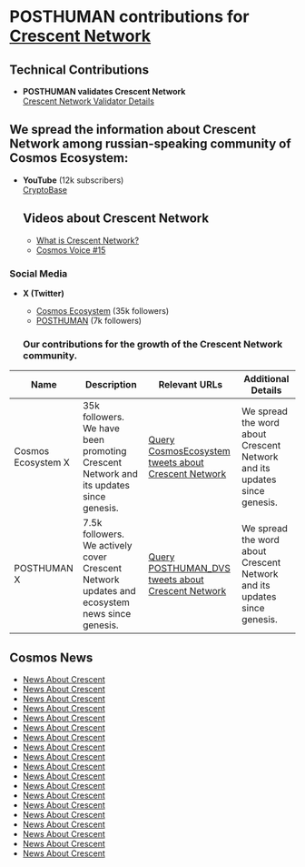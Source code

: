 # POSTHUMAN contributions for [Crescent Network](https://crescent.network/)

## Technical Contributions
- **POSTHUMAN validates Crescent Network**  
  [Crescent Network Validator Details]()
  
## We spread the information about Crescent Network among russian-speaking community of Cosmos Ecosystem:
- **YouTube** (12k subscribers)  
  [CryptoBase](https://www.youtube.com/@CRYPTOBASED)

  ## Videos about Crescent Network

  - [What is Crescent Network?](https://www.youtube.com/watch?v=cJGlm0o6pgE)
  - [Cosmos Voice #15](https://www.youtube.com/watch?v=I-FX9o4LgIQ)

### Social Media
- **X (Twitter)**  
  - [Cosmos Ecosystem](https://x.com/CosmosEcosystem) (35k followers)  
  - [POSTHUMAN](https://x.com/POSTHUMAN_DVS) (7k followers)

  ### Our contributions for the growth of the Crescent Network community.

| Name               | Description                                              | Relevant URLs                                                                                      | Additional Details                                          |
|--------------------|-----------------------------------------------------------|---------------------------------------------------------------------------------------------------|--------------------------------------------------------------|
| Cosmos Ecosystem X | 35k followers. We have been promoting Crescent Network and its updates since genesis. | [Query CosmosEcosystem tweets about Crescent Network](https://x.com/search?q=from%3ACosmosEcosystem%20(CrescentHub%20)&src=typed_query&f=live) | We spread the word about Crescent Network and its updates since genesis. |
| POSTHUMAN X        | 7.5k followers. We actively cover Crescent Network updates and ecosystem news since genesis. | [Query POSTHUMAN_DVS tweets about Crescent Network](https://x.com/search?q=from%3APOSTHUMAN_DVS%20(CrescentHub%20)&src=typed_query&f=live) | We spread the word about Crescent Network and its updates since genesis. |

## Cosmos News
- [News About Crescent](https://x.com/CosmosEcosystem/status/1715410792349155823)
- [News About Crescent](https://x.com/CosmosEcosystem/status/1692146966803968152)
- [News About Crescent](https://x.com/CosmosEcosystem/status/1681262796447813632)
- [News About Crescent](https://x.com/CosmosEcosystem/status/1677355379187937280)
- [News About Crescent](https://x.com/CosmosEcosystem/status/1658456811161223170)
- [News About Crescent](https://x.com/CosmosEcosystem/status/1656066706811367427)
- [News About Crescent](https://x.com/CosmosEcosystem/status/1649481856113319940)
- [News About Crescent](https://x.com/CosmosEcosystem/status/1649037358833213443)
- [News About Crescent](https://x.com/CosmosEcosystem/status/1638946472254230528)
- [News About Crescent](https://x.com/CosmosEcosystem/status/1638445408849391616)
- [News About Crescent](https://x.com/CosmosEcosystem/status/1626605802378383360)
- [News About Crescent](https://x.com/CosmosEcosystem/status/1620391835846971399)
- [News About Crescent](https://x.com/CosmosEcosystem/status/1620044652643753986)
- [News About Crescent](https://x.com/CosmosEcosystem/status/1616060265711407104)
- [News About Crescent](https://x.com/CosmosEcosystem/status/1615690042063876097)
- [News About Crescent](https://x.com/CosmosEcosystem/status/1613948884673523712)
- [News About Crescent](https://x.com/CosmosEcosystem/status/1604165503513395200)
- [News About Crescent](https://x.com/CosmosEcosystem/status/1593650884034043904)
- [News About Crescent](https://x.com/CosmosEcosystem/status/1583556585682395137)
